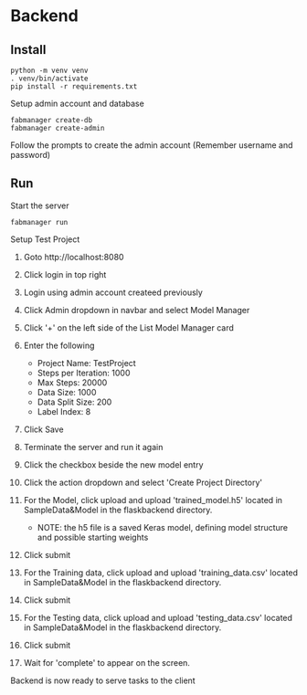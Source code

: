 # Backend

## Install

```
python -m venv venv
. venv/bin/activate
pip install -r requirements.txt
```

Setup admin account and database

```
fabmanager create-db
fabmanager create-admin
```

Follow the prompts to create the admin account (Remember username and password)

## Run

Start the server

```
fabmanager run
```

Setup Test Project

1. Goto http://localhost:8080
1. Click login in top right
1. Login using admin account createed previously
1. Click Admin dropdown in navbar and select Model Manager
1. Click '+' on the left side of the List Model Manager card
1. Enter the following

   - Project Name: TestProject
   - Steps per Iteration: 1000
   - Max Steps: 20000
   - Data Size: 1000
   - Data Split Size: 200
   - Label Index: 8

1. Click Save
1. Terminate the server and run it again
1. Click the checkbox beside the new model entry
1. Click the action dropdown and select 'Create Project Directory'
1. For the Model, click upload and upload 'trained_model.h5' located in SampleData&Model in the flaskbackend directory.
   - NOTE: the h5 file is a saved Keras model, defining model structure and possible starting weights
1. Click submit
1. For the Training data, click upload and upload 'training_data.csv' located in SampleData&Model in the flaskbackend directory.
1. Click submit
1. For the Testing data, click upload and upload 'testing_data.csv' located in SampleData&Model in the flaskbackend directory.
1. Click submit
1. Wait for 'complete' to appear on the screen.

Backend is now ready to serve tasks to the client
